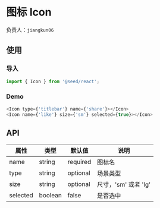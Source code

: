 # 图标 Icon

负责人：`jiangkun06`

## 使用

### 导入

```javascript
import { Icon } from '@seed/react';
```

### Demo

```javascript
<Icon type={'titlebar'} name={'share'}></Icon>
<Icon name={'like'} size={'sm'} selected={true}></Icon>
```

## API

| 属性     | 类型    | 默认值   | 说明                 |
| -------- | ------- | -------- | -------------------- |
| name     | string  | required | 图标名               |
| type     | string  | optional | 场景类型             |
| size     | string  | optional | 尺寸，'sm' 或者 'lg' |
| selected | boolean | false    | 是否选中             |
